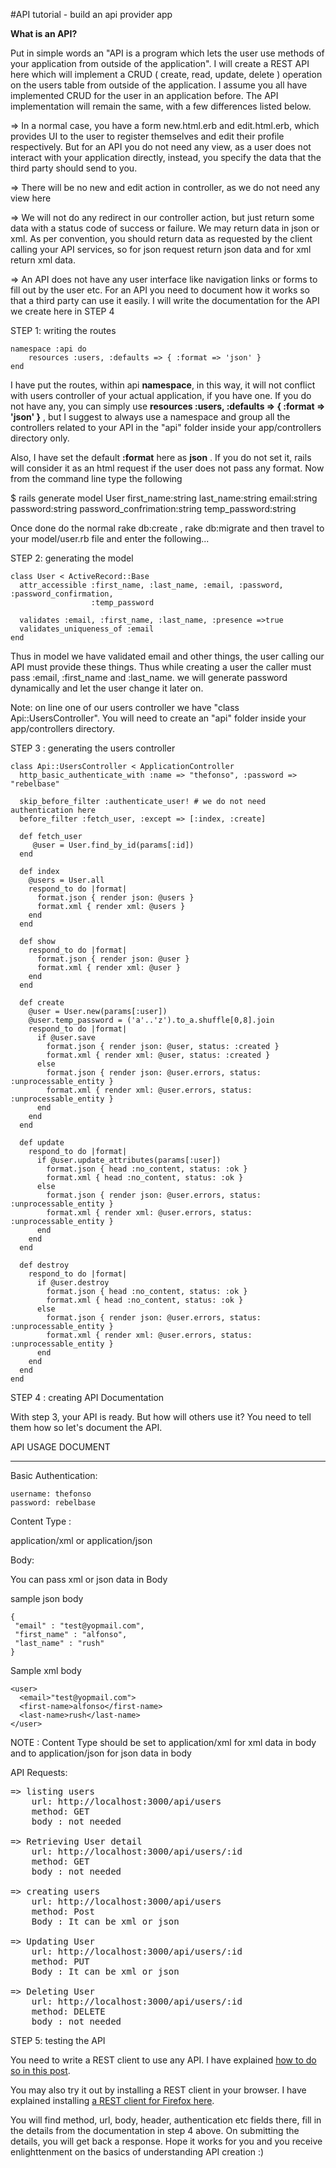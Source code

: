 #API tutorial - build an api provider app

**What is an API?**

Put in simple words an "API is a program which lets the user use methods of your application from outside of the application". I will create a REST API here which will implement a CRUD ( create, read, update, delete ) operation on the users table from outside of the application. I assume you all have implemented CRUD for the user in an application before. The API implementation will remain the same, with a few differences listed below.

=> In a normal case, you have a form new.html.erb and edit.html.erb, which provides UI to the user to register themselves and edit their profile respectively. But for an API you do not need any view, as a user does not interact with your application directly, instead, you specify the data that the third party should send to you.

=> There will be no new and edit action in controller, as we do not need any view here

=> We will not do any redirect in our controller action, but just return some data with a status code of success or failure. We may return data in json or xml. As per convention, you should return data as requested by the client calling your API services, so for json request return json data and for xml return xml data.

=> An API does not have any user interface like navigation links or forms to fill out by the user etc. For an API you need to document how it works so that a third party can use it easily. I will write the documentation for the API we create here in STEP 4

STEP 1: writing the routes

    namespace :api do
    	resources :users, :defaults => { :format => 'json' }
    end

I have put the routes, within api **namespace**, in this way, it will not conflict with users controller of your actual application, 
if you have one. If you do not have any, you can simply use  **resources :users, :defaults => { :format => 'json' }** , but I suggest to always use a namespace and group all the controllers related to your API in the "api" folder inside your app/controllers directory only.

Also, I have set the default **:format** here as **json** . If you do not set it, rails will consider it as an html request if the user does not pass any format. Now from the command line type the following

$ rails generate model User first_name:string last_name:string email:string password:string password_confrimation:string temp_password:string

Once done do the normal rake db:create , rake db:migrate and then travel to your model/user.rb file and enter the following...

STEP 2: generating the model

    class User < ActiveRecord::Base
      attr_accessible :first_name, :last_name, :email, :password, :password_confirmation, 
                      :temp_password

      validates :email, :first_name, :last_name, :presence =>true
      validates_uniqueness_of :email
    end

Thus in model we have validated email and other things, the user calling our API must provide these things. 
Thus while creating a user the caller must pass :email, :first_name and :last_name. 
we will generate password dynamically and let the user change it later on.

Note: on line one of our users controller we have "class Api::UsersController". 
You will need to create an "api" folder inside your app/controllers directory.

STEP 3 : generating the users controller

    class Api::UsersController < ApplicationController
      http_basic_authenticate_with :name => "thefonso", :password => "rebelbase"

      skip_before_filter :authenticate_user! # we do not need authentication here
      before_filter :fetch_user, :except => [:index, :create]
  
      def fetch_user
         @user = User.find_by_id(params[:id])
      end
  
      def index
        @users = User.all
        respond_to do |format|
          format.json { render json: @users }
          format.xml { render xml: @users }
        end
      end
  
      def show
        respond_to do |format|
          format.json { render json: @user }
          format.xml { render xml: @user }
        end
      end
  
      def create
        @user = User.new(params[:user])
        @user.temp_password = ('a'..'z').to_a.shuffle[0,8].join
        respond_to do |format|
          if @user.save
            format.json { render json: @user, status: :created }
            format.xml { render xml: @user, status: :created }
          else
            format.json { render json: @user.errors, status: :unprocessable_entity }
            format.xml { render xml: @user.errors, status: :unprocessable_entity }
          end
        end
      end
  
      def update
        respond_to do |format|
          if @user.update_attributes(params[:user])
            format.json { head :no_content, status: :ok }
            format.xml { head :no_content, status: :ok }
          else
            format.json { render json: @user.errors, status: :unprocessable_entity }
            format.xml { render xml: @user.errors, status: :unprocessable_entity }
          end
        end
      end
  
      def destroy
        respond_to do |format|
          if @user.destroy
            format.json { head :no_content, status: :ok }
            format.xml { head :no_content, status: :ok }
          else
            format.json { render json: @user.errors, status: :unprocessable_entity }
            format.xml { render xml: @user.errors, status: :unprocessable_entity }
          end
        end
      end
    end
    
STEP 4 : creating API Documentation

With step 3, your API is ready. But how will others use it? You need to tell them how so let's document the API.


API USAGE DOCUMENT
___________________________________________________________________
Basic Authentication:

    username: thefonso
    password: rebelbase

Content Type :

   application/xml or application/json

Body:

   You can pass xml or json data in Body
   
   sample json body

    {
     "email" : "test@yopmail.com", 
     "first_name" : "alfonso", 
     "last_name" : "rush"
    }

   Sample xml body

    <user>
      <email>"test@yopmail.com">
      <first-name>alfonso</first-name>
      <last-name>rush</last-name>
    </user>

NOTE : Content Type should be set to application/xml for xml data in body 
and to application/json for json data in body

API Requests:
<pre>
=> listing users
    url: http://localhost:3000/api/users
    method: GET
    body : not needed

=> Retrieving User detail
    url: http://localhost:3000/api/users/:id 
    method: GET
    body : not needed

=> creating users
    url: http://localhost:3000/api/users
    method: Post
    Body : It can be xml or json

=> Updating User
    url: http://localhost:3000/api/users/:id 
    method: PUT
    Body : It can be xml or json
  
=> Deleting User 
    url: http://localhost:3000/api/users/:id 
    method: DELETE
    body : not needed
</pre>
  
STEP 5: testing the API

You need to write a REST client to use any API. 
I have explained [how to do so in this post](https://github.com/thefonso/api_consumer/blob/master/readme.md).

You may also try it out by installing a REST client in your browser.
I have explained installing [a REST client for Firefox here](rest_firefox_client.md).

You will find method, url, body, header, authentication etc fields there, fill in the details from the documentation in step 4 above. On submitting the details, you will get back a response. Hope it works for you and you receive enlighttenment on the basics of understanding API creation :)

